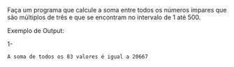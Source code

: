 Faça um programa que calcule a soma entre todos os números ímpares que são múltiplos de três e que se encontram no intervalo de 1 até 500.

Exemplo de Output:

1-
~~~
A soma de todos os 83 valores é igual a 20667
~~~